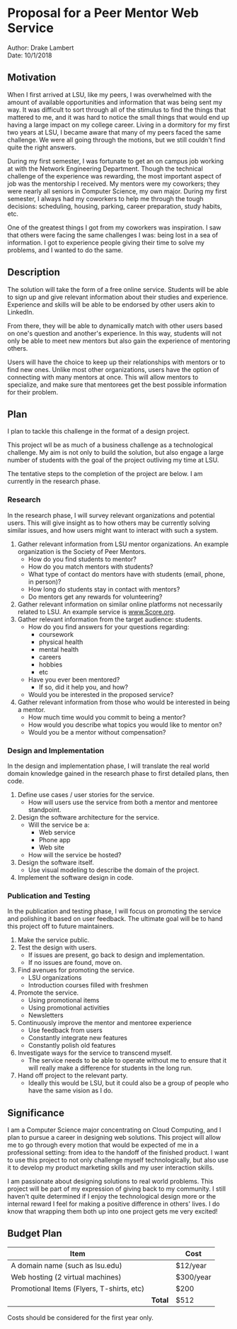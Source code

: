 # Proposal for a Peer Mentor Web Service

Author: Drake Lambert  
Date: 10/1/2018

## Motivation

When I first arrived at LSU, like my peers, I was overwhelmed with the amount of available opportunities and information that was being sent my way. It was difficult to sort through all of the stimulus to find the things that mattered to me, and it was hard to notice the small things that would end up having a large impact on my college career. Living in a dormitory for my first two years at LSU, I became aware that many of my peers faced the same challenge. We were all going through the motions, but we still couldn't find quite the right answers.

During my first semester, I was fortunate to get an on campus job working at with the Network Engineering Department. Though the technical challenge of the experience was rewarding, the most important aspect of job was the mentorship I received. My mentors were my coworkers; they were nearly all seniors in Computer Science, my own major. During my first semester, I always had my coworkers to help me through the tough decisions: scheduling, housing, parking, career preparation, study habits, etc.

One of the greatest things I got from my coworkers was inspiration. I saw that others were facing the same challenges I was: being lost in a sea of information. I got to experience people giving their time to solve my problems, and I wanted to do the same.

## Description

The solution will take the form of a free online service. Students will be able to sign up and give relevant information about their studies and experience. Experience and skills will be able to be endorsed by other users akin to LinkedIn.

From there, they will be able to dynamically match with other users based on one's question and another's experience. In this way, students will not only be able to meet new mentors but also gain the experience of mentoring others.

Users will have the choice to keep up their relationships with mentors or to find new ones. Unlike most other organizations, users have the option of connecting with many mentors at once. This will allow mentors to specialize, and make sure that mentorees get the best possible information for their problem.

## Plan

I plan to tackle this challenge in the format of a design project.

This project wll be as much of a business challenge as a technological challenge. My aim is not only to build the solution, but also engage a large number of students with the goal of the project outliving my time at LSU.

The tentative steps to the completion of the project are below. I am currently in the research phase.

### Research

In the research phase, I will survey relevant organizations and potential users. This will give insight as to how others may be currently solving similar issues, and how users might want to interact with such a system.

1. Gather relevant information from LSU mentor organizations. An example organization is the Society of Peer Mentors.
    - How do you find students to mentor?
    - How do you match mentors with students?
    - What type of contact do mentors have with students (email, phone, in person)?
    - How long do students stay in contact with mentors?
    - Do mentors get any rewards for volunteering?
1. Gather relevant information on similar online platforms not necessarily related to LSU. An example service is www.Score.org.
1. Gather relevant information from the target audience: students.
    - How do you find answers for your questions regarding:
        - coursework
        - physical health
        - mental health
        - careers
        - hobbies
        - etc
    - Have you ever been mentored?
        - If so, did it help you, and how?
    - Would you be interested in the proposed service?
1. Gather relevant information from those who would be interested in being a mentor.
    - How much time would you commit to being a mentor?
    - How would you describe what topics you would like to mentor on?
    - Would you be a mentor without compensation?

### Design and Implementation

In the design and implementation phase, I will translate the real world domain knowledge gained in the research phase to first detailed plans, then code.

1. Define use cases / user stories for the service.
    - How will users use the service from both a mentor and mentoree standpoint.
1. Design the software architecture for the service.
    - Will the service be a:
        - Web service
        - Phone app
        - Web site
    - How will the service be hosted?
1. Design the software itself.
    - Use visual modeling to describe the domain of the project.
1. Implement the software design in code.

### Publication and Testing

In the publication and testing phase, I will focus on promoting the service and polishing it based on user feedback. The ultimate goal will be to hand this project off to future maintainers.

1. Make the service public.
1. Test the design with users.
    - If issues are present, go back to design and implementation.
    - If no issues are found, move on.
1. Find avenues for promoting the service.
    - LSU organizations
    - Introduction courses filled with freshmen
1. Promote the service.
    - Using promotional items
    - Using promotional activities
    - Newsletters
1. Continuously improve the mentor and mentoree experience
    - Use feedback from users
    - Constantly integrate new features
    - Constantly polish old features
1. Investigate ways for the service to transcend myself.
    - The service needs to be able to operate without me to ensure that it will really make a difference for students in the long run.
1. Hand off project to the relevant party.
    - Ideally this would be LSU, but it could also be a group of people who have the same vision as I do.

## Significance

I am a Computer Science major concentrating on Cloud Computing, and I plan to pursue a career in designing web solutions. This project will allow me to go through every motion that would be expected of me in a professional setting: from idea to the handoff of the finished product. I want to use this project to not only challenge myself technologically, but also use it to develop my product marketing skills and my user interaction skills.

I am passionate about designing solutions to real world problems. This project will be part of my expression of giving back to my community. I still haven't quite determined if I enjoy the technological design more or the internal reward I feel for making a positive difference in others' lives. I do know that wrapping them both up into one project gets me very excited!

## Budget Plan

| Item                                      |           | Cost
| ---                                       | ---       | ---
| A domain name (such as lsu.edu)           |           | $12/year
| Web hosting (2 virtual machines)          |           | $300/year
| Promotional Items (Flyers, T-shirts, etc) |           | $200
|                                           | **Total** | $512

Costs should be considered for the first year only.